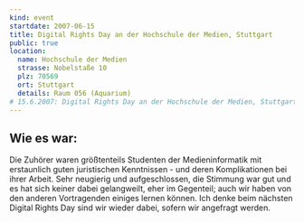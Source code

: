 ```yaml
---
kind: event
startdate: 2007-06-15
title: Digital Rights Day an der Hochschule der Medien, Stuttgart
public: true
location:
  name: Hochschule der Medien
  strasse: Nobelstaße 10
  plz: 70569
  ort: Stuttgart
  details: Raum 056 (Aquarium)
# 15.6.2007: Digital Rights Day an der Hochschule der Medien, Stuttgart Nobelstaße 10, 70569 Stuttgart, in Raum 056 (Aquarium)
---
```

Wie es war:
----------
Die Zuhörer waren größtenteils Studenten der Medieninformatik mit erstaunlich
guten juristischen Kenntnissen - und deren Komplikationen bei ihrer Arbeit. Sehr
neugierig und aufgeschlossen, die Stimmung war gut und es hat sich keiner dabei
gelangweilt, eher im Gegenteil; auch wir haben von den anderen Vortragenden
einiges lernen können. Ich denke beim nächsten Digital Rights Day sind wir
wieder dabei, sofern wir angefragt werden.
